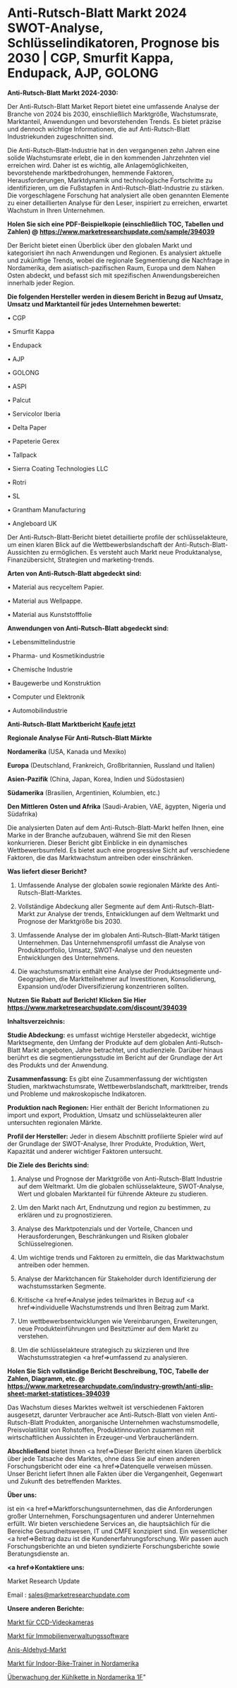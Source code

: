 # Anti-Rutsch-Blatt Markt 2024 SWOT-Analyse, Schlüsselindikatoren, Prognose bis 2030 | CGP, Smurfit Kappa, Endupack, AJP, GOLONG

<strong>Anti-Rutsch-Blatt Markt 2024-2030:</strong>

Der Anti-Rutsch-Blatt Market Report bietet eine umfassende Analyse der Branche von 2024 bis 2030, einschließlich Marktgröße, Wachstumsrate, Marktanteil, Anwendungen und bevorstehenden Trends. Es bietet präzise und dennoch wichtige Informationen, die auf Anti-Rutsch-Blatt Industriekunden zugeschnitten sind.

Die Anti-Rutsch-Blatt-Industrie hat in den vergangenen zehn Jahren eine solide Wachstumsrate erlebt, die in den kommenden Jahrzehnten viel erreichen wird. Daher ist es wichtig, alle Anlagemöglichkeiten, bevorstehende marktbedrohungen, hemmende Faktoren, Herausforderungen, Marktdynamik und technologische Fortschritte zu identifizieren, um die Fußstapfen in Anti-Rutsch-Blatt-Industrie zu stärken. Die vorgeschlagene Forschung hat analysiert alle oben genannten Elemente zu einer detaillierten Analyse für den Leser, inspiriert zu erreichen, erwartet Wachstum in Ihren Unternehmen.

<strong>Holen Sie sich eine PDF-Beispielkopie (einschließlich TOC, Tabellen und Zahlen) @
</strong><strong><a href=https://www.marketresearchupdate.com/sample/394039><strong>https://www.marketresearchupdate.com/sample/394039</u></font></a></strong></strong>

Der Bericht bietet einen Überblick über den globalen Markt und kategorisiert ihn nach Anwendungen und Regionen. Es analysiert aktuelle und zukünftige Trends, wobei die regionale Segmentierung die Nachfrage in Nordamerika, dem asiatisch-pazifischen Raum, Europa und dem Nahen Osten abdeckt, und befasst sich mit spezifischen Anwendungsbereichen innerhalb jeder Region.

<strong>Die folgenden Hersteller werden in diesem Bericht in Bezug auf Umsatz, Umsatz und Marktanteil für jedes Unternehmen bewertet:</strong>

• CGP

• Smurfit Kappa

• Endupack

• AJP

• GOLONG

• ASPI

• Palcut

• Servicolor Iberia

• Delta Paper

• Papeterie Gerex

• Tallpack

• Sierra Coating Technologies LLC

• Rotri

• SL

• Grantham Manufacturing

• Angleboard UK

Der Anti-Rutsch-Blatt-Bericht bietet detaillierte profile der schlüsselakteure, um einen klaren Blick auf die Wettbewerbslandschaft der Anti-Rutsch-Blatt-Aussichten zu ermöglichen. Es versteht auch Markt neue Produktanalyse, Finanzübersicht, Strategien und marketing-trends.

<strong>Arten von Anti-Rutsch-Blatt abgedeckt sind:</strong>

• Material aus recyceltem Papier.

• Material aus Wellpappe.

• Material aus Kunststofffolie

<strong>Anwendungen von Anti-Rutsch-Blatt abgedeckt sind:</strong>

• Lebensmittelindustrie

• Pharma- und Kosmetikindustrie

• Chemische Industrie

• Baugewerbe und Konstruktion

• Computer und Elektronik

• Automobilindustrie

<strong>Anti-Rutsch-Blatt Marktbericht <a href=https://www.marketresearchupdate.com/buynow/394039>Kaufe jetzt</a></strong>

<strong>Regionale Analyse Für Anti-Rutsch-Blatt Märkte</strong>

<strong>Nordamerika</strong> (USA, Kanada und Mexiko)

<strong>Europa</strong> (Deutschland, Frankreich, Großbritannien, Russland und Italien)

<strong>Asien-Pazifik</strong> (China, Japan, Korea, Indien und Südostasien)

<strong>Südamerika</strong> (Brasilien, Argentinien, Kolumbien, etc.)

<strong>Den Mittleren</strong> <strong>Osten und Afrika</strong> (Saudi-Arabien, VAE, ägypten, Nigeria und Südafrika)

Die analysierten Daten auf dem Anti-Rutsch-Blatt-Markt helfen Ihnen, eine Marke in der Branche aufzubauen, während Sie mit den Riesen konkurrieren. Dieser Bericht gibt Einblicke in ein dynamisches Wettbewerbsumfeld. Es bietet auch eine progressive Sicht auf verschiedene Faktoren, die das Marktwachstum antreiben oder einschränken.

<strong>Was liefert dieser Bericht?</strong>

1. Umfassende Analyse der globalen sowie regionalen Märkte des Anti-Rutsch-Blatt-Marktes.

2. Vollständige Abdeckung aller Segmente auf dem Anti-Rutsch-Blatt-Markt zur Analyse der trends, Entwicklungen auf dem Weltmarkt und Prognose der Marktgröße bis 2030.

3. Umfassende Analyse der im globalen Anti-Rutsch-Blatt-Markt tätigen Unternehmen. Das Unternehmensprofil umfasst die Analyse von Produktportfolio, Umsatz, SWOT-Analyse und den neuesten Entwicklungen des Unternehmens.

4. Die wachstumsmatrix enthält eine Analyse der Produktsegmente und-Geographien, die Marktteilnehmer auf Investitionen, Konsolidierung, Expansion und/oder Diversifizierung konzentrieren sollten.

<strong>Nutzen Sie Rabatt auf Bericht! Klicken Sie Hier
</strong><strong><a href=https://www.marketresearchupdate.com/discount/394039>https://www.marketresearchupdate.com/discount/394039</b></u></font></strong></a>

<strong>Inhaltsverzeichnis:</strong>

<strong>Studie Abdeckung:</strong> es umfasst wichtige Hersteller abgedeckt, wichtige Marktsegmente, den Umfang der Produkte auf dem globalen Anti-Rutsch-Blatt Markt angeboten, Jahre betrachtet, und studienziele. Darüber hinaus berührt es die segmentierungsstudie im Bericht auf der Grundlage der Art des Produkts und der Anwendung.

<strong>Zusammenfassung:</strong> Es gibt eine Zusammenfassung der wichtigsten Studien, marktwachstumsrate, Wettbewerbslandschaft, markttreiber, trends und Probleme und makroskopische Indikatoren.

<strong>Produktion nach Regionen:</strong> Hier enthält der Bericht Informationen zu import und export, Produktion, Umsatz und schlüsselakteuren aller untersuchten regionalen Märkte.

<strong>Profil der Hersteller:</strong> Jeder in diesem Abschnitt profilierte Spieler wird auf der Grundlage der SWOT-Analyse, Ihrer Produkte, Produktion, Wert, Kapazität und anderer wichtiger Faktoren untersucht.

<strong>Die Ziele des Berichts sind:</strong>

1) Analyse und Prognose der Marktgröße von Anti-Rutsch-Blatt Industrie auf dem Weltmarkt.
Um die globalen schlüsselakteure, SWOT-Analyse, Wert und globalen Marktanteil für führende Akteure zu studieren.

2) Um den Markt nach Art, Endnutzung und region zu bestimmen, zu erklären und zu prognostizieren.

3) Analyse des Marktpotenzials und der Vorteile, Chancen und Herausforderungen, Beschränkungen und Risiken globaler Schlüsselregionen.

4) Um wichtige trends und Faktoren zu ermitteln, die das Marktwachstum antreiben oder hemmen.

5) Analyse der Marktchancen für Stakeholder durch Identifizierung der wachstumsstarken Segmente.

6) Kritische <a href=>Analyse</a> jedes teilmarktes in Bezug auf <a href=>individuelle</a> Wachstumstrends und Ihren Beitrag zum Markt.

7) Um wettbewerbsentwicklungen wie Vereinbarungen, Erweiterungen, neue Produkteinführungen und Besitztümer auf dem Markt zu verstehen.

8) Um die schlüsselakteure strategisch zu skizzieren und Ihre Wachstumsstrategien <a href=>umfassend</a> zu analysieren.

<strong>Holen Sie Sich vollständige Bericht Beschreibung, TOC, Tabelle der Zahlen, Diagramm, etc. @ </strong><strong><a href=https://www.marketresearchupdate.com/industry-growth/anti-slip-sheet-market-statistices-394039>https://www.marketresearchupdate.com/industry-growth/anti-slip-sheet-market-statistices-394039</a></font></strong>

Das Wachstum dieses Marktes weltweit ist verschiedenen Faktoren ausgesetzt, darunter Verbraucher ace Anti-Rutsch-Blatt von vielen Anti-Rutsch-Blatt Produkten, anorganische Unternehmen wachstumsmodelle, Preisvolatilität von Rohstoffen, Produktinnovation zusammen mit wirtschaftlichen Aussichten in Erzeuger-und Verbraucherländern.

<strong>Abschließend</strong> bietet Ihnen <a href=>Dieser</a> Bericht einen klaren überblick über jede Tatsache des Marktes, ohne dass Sie auf einen anderen Forschungsbericht oder eine <a href=>Datenquelle</a> verweisen müssen. Unser Bericht liefert Ihnen alle Fakten über die Vergangenheit, Gegenwart und Zukunft des betreffenden Marktes.

<strong>Über uns:</strong>

 ist ein <a href=>Marktfors</a>chungsunternehmen, das die Anforderungen großer Unternehmen, Forschungsagenturen und anderer Unternehmen erfüllt. Wir bieten verschiedene Services an, die hauptsächlich für die Bereiche Gesundheitswesen, IT und CMFE konzipiert sind. Ein wesentlicher <a href=>Beitrag</a> dazu ist die Kundenerfahrungsforschung. Wir passen auch Forschungsberichte an und bieten syndizierte Forschungsberichte sowie Beratungsdienste an.

<strong><a href=>Kontaktiere uns:</a></strong>

Market Research Update

Email : sales@marketresearchupdate.com

<strong>Unsere anderen Berichte:</strong>

<a href=https://www.linkedin.com/pulse/ccd-video-cameras-market-expects-see-significant>Markt für CCD-Videokameras</a>

<a href=https://www.linkedin.com/pulse/real-estate-property-management-software-market-1f>Markt für Immobilienverwaltungssoftware</a>

<a href=https://www.linkedin.com/pulse/anisic-aldehyde-market-outlooks-2023-size-shares>Anis-Aldehyd-Markt</a>

<a href=https://www.linkedin.com/pulse/north-america-indoor-bike-trainers-market-2023-2030->Markt für Indoor-Bike-Trainer in Nordamerika</a>

<a href=https://www.linkedin.com/pulse/north-america-cold-chain-tracking-monitoring-1f>Überwachung der Kühlkette in Nordamerika 1F</a>"

